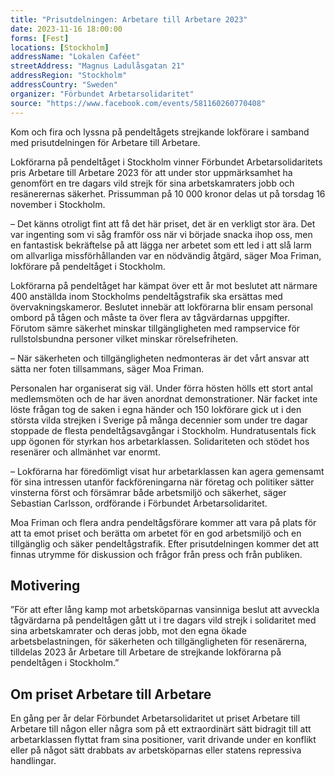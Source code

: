 ```yaml
---
title: "Prisutdelningen: Arbetare till Arbetare 2023"
date: 2023-11-16 18:00:00
forms: [Fest]
locations: [Stockholm]
addressName: "Lokalen Caféet"
streetAddress: "Magnus Ladulåsgatan 21"
addressRegion: "Stockholm"
addressCountry: "Sweden"
organizer: "Förbundet Arbetarsolidaritet"
source: "https://www.facebook.com/events/581160260770408"
---
```

Kom och fira och lyssna på pendeltågets strejkande lokförare i samband med prisutdelningen för Arbetare till Arbetare.
 
Lokförarna på pendeltåget i Stockholm vinner Förbundet Arbetarsolidaritets pris Arbetare till Arbetare 2023 för att under stor uppmärksamhet ha genomfört en tre dagars vild strejk för sina arbetskamraters jobb och resänerernas säkerhet. Prissumman på 10 000 kronor delas ut på torsdag 16 november i Stockholm.
 
– Det känns otroligt fint att få det här priset, det är en verkligt stor ära. Det var ingenting som vi såg framför oss när vi började snacka ihop oss, men en fantastisk bekräftelse på att lägga ner arbetet som ett led i att slå larm om allvarliga missförhållanden var en nödvändig åtgärd, säger Moa Friman, lokförare på pendeltåget i Stockholm.
 
Lokförarna på pendeltåget har kämpat över ett år mot beslutet att närmare 400 anställda inom Stockholms pendeltågstrafik ska ersättas med övervakningskameror. Beslutet innebär att lokförarna blir ensam personal ombord på tågen och måste ta över flera av tågvärdarnas uppgifter. Förutom sämre säkerhet minskar tillgängligheten med rampservice för rullstolsbundna personer vilket minskar rörelsefriheten.
 
– När säkerheten och tillgängligheten nedmonteras är det vårt ansvar att sätta ner foten tillsammans, säger Moa Friman.
 
Personalen har organiserat sig väl. Under förra hösten hölls ett stort antal medlemsmöten och de har även anordnat demonstrationer. När facket inte löste frågan tog de saken i egna händer och 150 lokförare gick ut i den största vilda strejken i Sverige på många decennier som under tre dagar stoppade de flesta pendeltågsavgångar i Stockholm. Hundratusentals fick upp ögonen för styrkan hos arbetarklassen. Solidariteten och stödet hos resenärer och allmänhet var enormt.
 
– Lokförarna har föredömligt visat hur arbetarklassen kan agera gemensamt för sina intressen utanför fackföreningarna när företag och politiker sätter vinsterna först och försämrar både arbetsmiljö och säkerhet, säger Sebastian Carlsson, ordförande i Förbundet Arbetarsolidaritet.

Moa Friman och flera andra pendeltågsförare kommer att vara på plats för att ta emot priset och berätta om arbetet för en god arbetsmiljö och en tillgänglig och säker pendeltågstrafik. Efter prisutdelningen kommer det att finnas utrymme för diskussion och frågor från press och från publiken.
 
## Motivering
 
”För att efter lång kamp mot arbetsköparnas vansinniga beslut att avveckla tågvärdarna på pendeltågen gått ut i tre dagars vild strejk i solidaritet med sina arbetskamrater och deras jobb, mot den egna ökade arbetsbelastningen, för säkerheten och tillgängligheten för resenärerna, tilldelas 2023 år Arbetare till Arbetare de strejkande lokförarna på pendeltågen i Stockholm.”
 
## Om priset Arbetare till Arbetare
 
En gång per år delar Förbundet Arbetarsolidaritet ut priset Arbetare till Arbetare till någon eller några som på ett extraordinärt sätt bidragit till att arbetarklassen flyttat fram sina positioner, varit drivande under en konflikt eller på något sätt drabbats av arbetsköparnas eller statens repressiva handlingar.
 